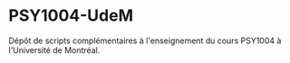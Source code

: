 # PSY1004-UdeM
Dépôt de scripts complémentaires à l'enseignement du cours PSY1004 à l'Université de Montréal.
